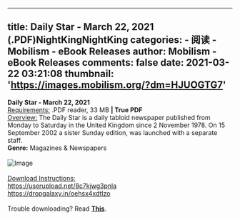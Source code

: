 
---
title: Daily Star - March 22, 2021 (.PDF)NightKingNightKing
categories: 
    - 阅读
    - Mobilism - eBook Releases
author: Mobilism - eBook Releases
comments: false
date: 2021-03-22 03:21:08
thumbnail: 'https://images.mobilism.org/?dm=HJUOGTG7'
---

<div>   
<span style="font-weight: bold"> Daily Star - March 22, 2021</span><br><span style="text-decoration: underline">Requirements:</span> .PDF reader, 33 MB <span style="font-weight: bold">| True PDF</span><br><span style="text-decoration: underline">Overview:</span> The Daily Star is a daily tabloid newspaper published from Monday to Saturday in the United Kingdom since 2 November 1978. On 15 September 2002 a sister Sunday edition, was launched with a separate staff.<br><span style="font-weight: bold">Genre:</span> Magazines & Newspapers <br><br><img src="https://images.mobilism.org/?dm=HJUOGTG7" alt="Image" referrerpolicy="no-referrer"><br><br><span style="text-decoration: underline">Download Instructions:</span><br><a class="postlink" href="https://userupload.net/8c7kjwg3pnla">https://userupload.net/8c7kjwg3pnla</a><br><a class="postlink" href="https://dropgalaxy.in/oehsx4xdtlzo">https://dropgalaxy.in/oehsx4xdtlzo</a><br><br>Trouble downloading? Read <a href="https://forum.mobilism.org/viewtopic.php?f=19&t=649944" class="postlink"><span style="font-weight: bold">This</span></a>.  
</div>
            